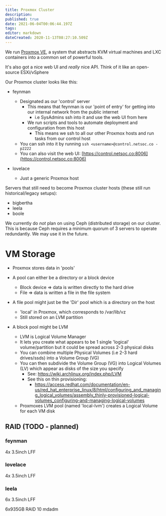 ```yaml
---
title: Proxmox Cluster
description: 
published: true
date: 2021-06-04T00:06:44.197Z
tags: 
editor: markdown
dateCreated: 2020-11-13T08:27:10.509Z
---
```


We run [Proxmox VE](https://pve.proxmox.com/), a system that abstracts KVM virtual machines and LXC containers into a common set of powerful tools.

It's also got a nice web UI and _really_ nice API. Think of it like an open-source ESXi/vSphere

Our Proxmox cluster looks like this:

* feynman
  * Designated as our 'control' server
  	* This means that feynman is our 'point of entry' for getting into our internal network from the public internet
    	* i.e SysAdmins ssh into it and use the web UI from here
    * We run scripts and tools to automate deployment and configuration from this host
    	* This means we ssh to all our other Proxmox hosts and run tasks from our control host
  * You can ssh into it by running `ssh <username>@control.netsoc.co -p2222`
  * You can also visit the web UI: [https://control.netsoc.co:8006](https://control.netsoc.co:8006)

* lovelace
	* Just a generic Proxmox host

Servers that still need to become Proxmox cluster hosts (these still run historical/legacy setups):

* bigbertha
* leela
* boole


We currently do _not_ plan on using Ceph (distributed storage) on our cluster. This is because Ceph requires a minimum quorum of 3 servers to operate redundantly. We may use it in the future.


# VM Storage

* Proxmox stores data in 'pools'
* A pool can either be a directory or a block device
	* Block device => data is written directly to the hard drive
  * File => data is written a file in the file system
  
* A file pool might just be the 'Dir' pool which is a directory on the host
	* 'local' in Proxmox, which corresponds to /var/lib/vz
  	* Still stored on an LVM partition
    
* A block pool might be LVM
	* LVM is Logical Volume Manager
  * It lets you create what appears to be 1 single 'logical' volume/partition but it could be spread across 2-3 physical disks
  * You can combine multiple Physical Volumes (i.e 2-3 hard drives/ssds) into a Volume Group (VG)
  * You can then subdivide the Volume Group (VG) into Logical Volumes (LV) which appear as disks of the size you specify
  	* See: https://wiki.archlinux.org/index.php/LVM
    * See this on thin provisioning: 
    	* https://access.redhat.com/documentation/en-us/red_hat_enterprise_linux/8/html/configuring_and_managing_logical_volumes/assembly_thinly-provisioned-logical-volumes_configuring-and-managing-logical-volumes
  * Proxmoxes LVM pool (named 'local-lvm') creates a Logical Volume for each VM disk
  

## RAID (TODO - planned)

### feynman

4x 3.5inch LFF

### lovelace

4x 3.5inch LFF

### leela

6x 3.5inch LFF

6x935GB RAID 10 mdadm
